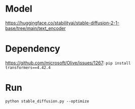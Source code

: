 # Model

https://huggingface.co/stabilityai/stable-diffusion-2-1-base/tree/main/text_encoder

# Dependency

https://github.com/microsoft/Olive/issues/1267: `pip install transformers==4.42.4`

# Run

`python stable_diffusion.py --optimize`
